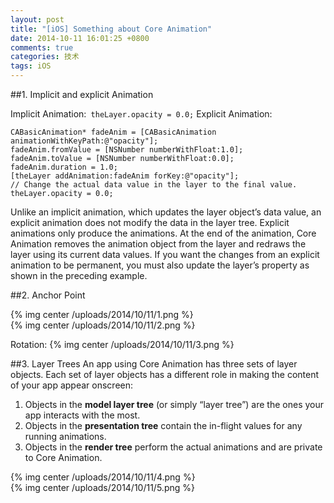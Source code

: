 ```yaml
---
layout: post
title: "[iOS] Something about Core Animation"
date: 2014-10-11 16:01:25 +0800
comments: true
categories: 技术
tags: iOS
---
```

##1. Implicit and explicit Animation

Implicit Animation:`￼theLayer.opacity = 0.0;`
Explicit Animation:

```objc
CABasicAnimation* fadeAnim = [CABasicAnimation animationWithKeyPath:@"opacity"];
fadeAnim.fromValue = [NSNumber numberWithFloat:1.0];
fadeAnim.toValue = [NSNumber numberWithFloat:0.0];
fadeAnim.duration = 1.0;
[theLayer addAnimation:fadeAnim forKey:@"opacity"];
// Change the actual data value in the layer to the final value.
theLayer.opacity = 0.0;
```

Unlike an implicit animation, which updates the layer object’s data value, an explicit animation does not modify the data in the layer tree. Explicit animations only produce the animations. At the end of the animation, Core Animation removes the animation object from the layer and redraws the layer using its current data values. If you want the changes from an explicit animation to be permanent, you must also update the layer’s property as shown in the preceding example.

##2. Anchor Point

{% img center /uploads/2014/10/11/1.png %}</br>
{% img center /uploads/2014/10/11/2.png %}</br>

Rotation:
{% img center /uploads/2014/10/11/3.png %}</br>

##3. Layer Trees
An app using Core Animation has three sets of layer objects. Each set of layer objects has a different role in making the content of your app appear onscreen:

1. Objects in the <b>model layer tree</b> (or simply “layer tree”) are the ones your app interacts with the most. 
2. Objects in the <b>presentation tree</b> contain the in-flight values for any running animations. 
3. Objects in the <b>render tree</b> perform the actual animations and are private to Core Animation.

{% img center /uploads/2014/10/11/4.png %}</br>
{% img center /uploads/2014/10/11/5.png %}</br>